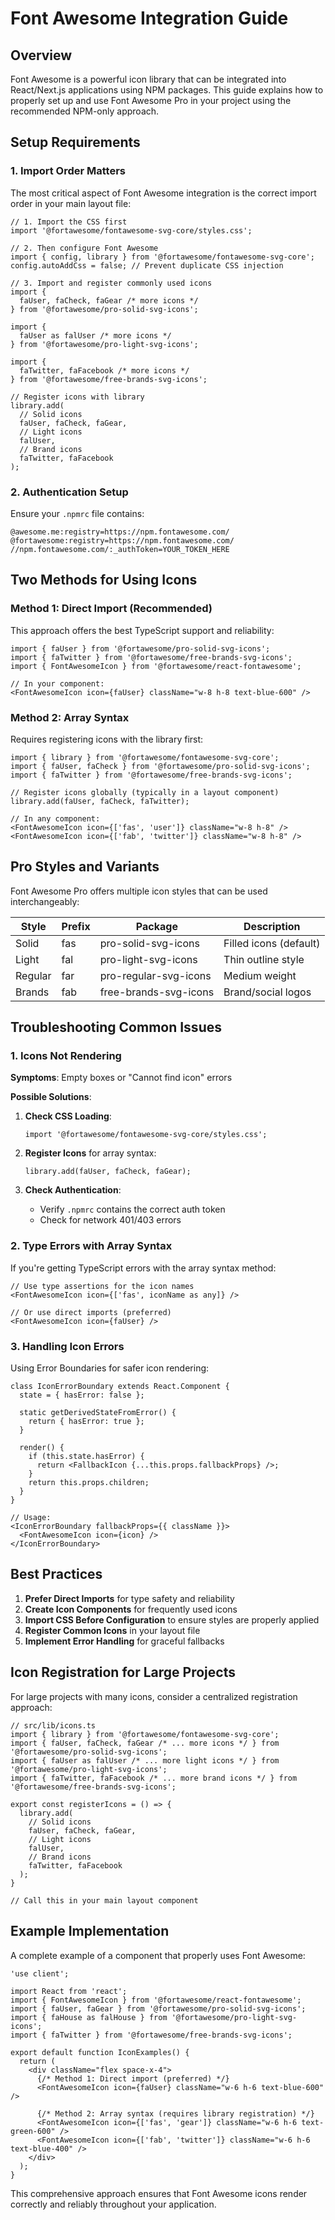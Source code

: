# Font Awesome Integration Guide

## Overview

Font Awesome is a powerful icon library that can be integrated into React/Next.js applications using NPM packages. This guide explains how to properly set up and use Font Awesome Pro in your project using the recommended NPM-only approach.

## Setup Requirements

### 1. Import Order Matters

The most critical aspect of Font Awesome integration is the correct import order in your main layout file:

```tsx
// 1. Import the CSS first
import '@fortawesome/fontawesome-svg-core/styles.css';

// 2. Then configure Font Awesome
import { config, library } from '@fortawesome/fontawesome-svg-core';
config.autoAddCss = false; // Prevent duplicate CSS injection

// 3. Import and register commonly used icons
import { 
  faUser, faCheck, faGear /* more icons */ 
} from '@fortawesome/pro-solid-svg-icons';

import { 
  faUser as falUser /* more icons */ 
} from '@fortawesome/pro-light-svg-icons';

import { 
  faTwitter, faFacebook /* more icons */ 
} from '@fortawesome/free-brands-svg-icons';

// Register icons with library
library.add(
  // Solid icons
  faUser, faCheck, faGear,
  // Light icons
  falUser,
  // Brand icons
  faTwitter, faFacebook
);
```

### 2. Authentication Setup

Ensure your `.npmrc` file contains:

```
@awesome.me:registry=https://npm.fontawesome.com/
@fortawesome:registry=https://npm.fontawesome.com/
//npm.fontawesome.com/:_authToken=YOUR_TOKEN_HERE
```

## Two Methods for Using Icons

### Method 1: Direct Import (Recommended)

This approach offers the best TypeScript support and reliability:

```tsx
import { faUser } from '@fortawesome/pro-solid-svg-icons';
import { faTwitter } from '@fortawesome/free-brands-svg-icons';
import { FontAwesomeIcon } from '@fortawesome/react-fontawesome';

// In your component:
<FontAwesomeIcon icon={faUser} className="w-8 h-8 text-blue-600" />
```

### Method 2: Array Syntax

Requires registering icons with the library first:

```tsx
import { library } from '@fortawesome/fontawesome-svg-core';
import { faUser, faCheck } from '@fortawesome/pro-solid-svg-icons';
import { faTwitter } from '@fortawesome/free-brands-svg-icons';

// Register icons globally (typically in a layout component)
library.add(faUser, faCheck, faTwitter);

// In any component:
<FontAwesomeIcon icon={['fas', 'user']} className="w-8 h-8" />
<FontAwesomeIcon icon={['fab', 'twitter']} className="w-8 h-8" />
```

## Pro Styles and Variants

Font Awesome Pro offers multiple icon styles that can be used interchangeably:

| Style | Prefix | Package | Description |
|-------|--------|---------|-------------|
| Solid | fas | pro-solid-svg-icons | Filled icons (default) |
| Light | fal | pro-light-svg-icons | Thin outline style |
| Regular | far | pro-regular-svg-icons | Medium weight |
| Brands | fab | free-brands-svg-icons | Brand/social logos |

## Troubleshooting Common Issues

### 1. Icons Not Rendering

**Symptoms**: Empty boxes or "Cannot find icon" errors

**Possible Solutions**:

1. **Check CSS Loading**:
   ```tsx
   import '@fortawesome/fontawesome-svg-core/styles.css';
   ```

2. **Register Icons** for array syntax:
   ```tsx
   library.add(faUser, faCheck, faGear);
   ```

3. **Check Authentication**:
   - Verify `.npmrc` contains the correct auth token
   - Check for network 401/403 errors

### 2. Type Errors with Array Syntax

If you're getting TypeScript errors with the array syntax method:

```tsx
// Use type assertions for the icon names
<FontAwesomeIcon icon={['fas', iconName as any]} />

// Or use direct imports (preferred)
<FontAwesomeIcon icon={faUser} />
```

### 3. Handling Icon Errors

Using Error Boundaries for safer icon rendering:

```tsx
class IconErrorBoundary extends React.Component {
  state = { hasError: false };
  
  static getDerivedStateFromError() {
    return { hasError: true };
  }
  
  render() {
    if (this.state.hasError) {
      return <FallbackIcon {...this.props.fallbackProps} />;
    }
    return this.props.children;
  }
}

// Usage:
<IconErrorBoundary fallbackProps={{ className }}>
  <FontAwesomeIcon icon={icon} />
</IconErrorBoundary>
```

## Best Practices

1. **Prefer Direct Imports** for type safety and reliability
2. **Create Icon Components** for frequently used icons
3. **Import CSS Before Configuration** to ensure styles are properly applied
4. **Register Common Icons** in your layout file
5. **Implement Error Handling** for graceful fallbacks

## Icon Registration for Large Projects

For large projects with many icons, consider a centralized registration approach:

```tsx
// src/lib/icons.ts
import { library } from '@fortawesome/fontawesome-svg-core';
import { faUser, faCheck, faGear /* ... more icons */ } from '@fortawesome/pro-solid-svg-icons';
import { faUser as falUser /* ... more light icons */ } from '@fortawesome/pro-light-svg-icons';
import { faTwitter, faFacebook /* ... more brand icons */ } from '@fortawesome/free-brands-svg-icons';

export const registerIcons = () => {
  library.add(
    // Solid icons
    faUser, faCheck, faGear,
    // Light icons
    falUser,
    // Brand icons
    faTwitter, faFacebook
  );
}

// Call this in your main layout component
```

## Example Implementation

A complete example of a component that properly uses Font Awesome:

```tsx
'use client';

import React from 'react';
import { FontAwesomeIcon } from '@fortawesome/react-fontawesome';
import { faUser, faGear } from '@fortawesome/pro-solid-svg-icons';
import { faHouse as falHouse } from '@fortawesome/pro-light-svg-icons';
import { faTwitter } from '@fortawesome/free-brands-svg-icons';

export default function IconExamples() {
  return (
    <div className="flex space-x-4">
      {/* Method 1: Direct import (preferred) */}
      <FontAwesomeIcon icon={faUser} className="w-6 h-6 text-blue-600" />
      
      {/* Method 2: Array syntax (requires library registration) */}
      <FontAwesomeIcon icon={['fas', 'gear']} className="w-6 h-6 text-green-600" />
      <FontAwesomeIcon icon={['fab', 'twitter']} className="w-6 h-6 text-blue-400" />
    </div>
  );
}
```

This comprehensive approach ensures that Font Awesome icons render correctly and reliably throughout your application.
